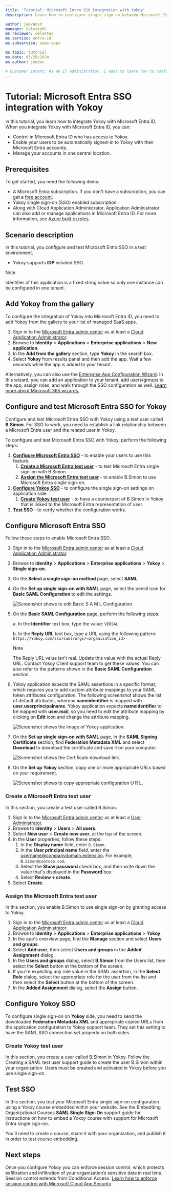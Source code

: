 ```yaml
---
title: 'Tutorial: Microsoft Entra SSO integration with Yokoy'
description: Learn how to configure single sign-on between Microsoft Entra ID and Yokoy.

author: jeevansd
manager: CelesteDG
ms.reviewer: celested
ms.service: entra-id
ms.subservice: saas-apps

ms.topic: tutorial
ms.date: 03/25/2024
ms.author: jeedes

# Customer intent: As an IT administrator, I want to learn how to configure single sign-on between Microsoft Entra ID and Yokoy so that I can control who has access to Yokoy, enable automatic sign-in with Microsoft Entra accounts, and manage my accounts in one central location.
---
```


# Tutorial: Microsoft Entra SSO integration with Yokoy

In this tutorial, you learn how to integrate Yokoy with Microsoft Entra ID. When you integrate Yokoy with Microsoft Entra ID, you can:

* Control in Microsoft Entra ID who has access to Yokoy.
* Enable your users to be automatically signed-in to Yokoy with their Microsoft Entra accounts.
* Manage your accounts in one central location.

## Prerequisites

To get started, you need the following items:

* A Microsoft Entra subscription. If you don't have a subscription, you can get a [free account](https://azure.microsoft.com/free/).
* Yokoy single sign-on (SSO) enabled subscription.
* Along with Cloud Application Administrator, Application Administrator can also add or manage applications in Microsoft Entra ID.
For more information, see [Azure built-in roles](~/identity/role-based-access-control/permissions-reference.md).

## Scenario description

In this tutorial, you configure and test Microsoft Entra SSO in a test environment.

* Yokoy supports **IDP** initiated SSO.

> [!NOTE]
> Identifier of this application is a fixed string value so only one instance can be configured in one tenant.

## Add Yokoy from the gallery

To configure the integration of Yokoy into Microsoft Entra ID, you need to add Yokoy from the gallery to your list of managed SaaS apps.

1. Sign in to the [Microsoft Entra admin center](https://entra.microsoft.com) as at least a [Cloud Application Administrator](~/identity/role-based-access-control/permissions-reference.md#cloud-application-administrator).
1. Browse to **Identity** > **Applications** > **Enterprise applications** > **New application**.
1. In the **Add from the gallery** section, type **Yokoy** in the search box.
1. Select **Yokoy** from results panel and then add the app. Wait a few seconds while the app is added to your tenant.

 Alternatively, you can also use the [Enterprise App Configuration Wizard](https://portal.office.com/AdminPortal/home?Q=Docs#/azureadappintegration). In this wizard, you can add an application to your tenant, add users/groups to the app, assign roles, and walk through the SSO configuration as well. [Learn more about Microsoft 365 wizards.](/microsoft-365/admin/misc/azure-ad-setup-guides)

<a name='configure-and-test-azure-ad-sso-for-Yokoy'></a>

## Configure and test Microsoft Entra SSO for Yokoy

Configure and test Microsoft Entra SSO with Yokoy using a test user called **B.Simon**. For SSO to work, you need to establish a link relationship between a Microsoft Entra user and the related user in Yokoy.

To configure and test Microsoft Entra SSO with Yokoy, perform the following steps:

1. **[Configure Microsoft Entra SSO](#configure-azure-ad-sso)** - to enable your users to use this feature.
    1. **[Create a Microsoft Entra test user](#create-an-azure-ad-test-user)** - to test Microsoft Entra single sign-on with B.Simon.
    1. **[Assign the Microsoft Entra test user](#assign-the-azure-ad-test-user)** - to enable B.Simon to use Microsoft Entra single sign-on.
1. **[Configure Yokoy SSO](#configure-Yokoy-sso)** - to configure the single sign-on settings on application side.
    1. **[Create Yokoy test user](#create-Yokoy-test-user)** - to have a counterpart of B.Simon in Yokoy that is linked to the Microsoft Entra representation of user.
1. **[Test SSO](#test-sso)** - to verify whether the configuration works.

<a name='configure-azure-ad-sso'></a>

## Configure Microsoft Entra SSO

Follow these steps to enable Microsoft Entra SSO.

1. Sign in to the [Microsoft Entra admin center](https://entra.microsoft.com) as at least a [Cloud Application Administrator](~/identity/role-based-access-control/permissions-reference.md#cloud-application-administrator).
1. Browse to **Identity** > **Applications** > **Enterprise applications** > **Yokoy** > **Single sign-on**.
1. On the **Select a single sign-on method** page, select **SAML**.
1. On the **Set up single sign-on with SAML** page, select the pencil icon for **Basic SAML Configuration** to edit the settings.

   ![Screenshot shows to edit Basic S A M L Configuration.](common/edit-urls.png "Basic Configuration")

1. On the **Basic SAML Configuration** page, perform the following steps:

    a. In the **Identifier** text box, type the value:
    `VERSAL`

    b. In the **Reply URL** text box, type a URL using the following pattern:
    `https://Yokoy.com/sso/saml/orgs/<organization_id>`

    > [!NOTE]
    > The Reply URL value isn't real. Update this value with the actual Reply URL. Contact Yokoy Client support team to get these values. You can also refer to the patterns shown in the **Basic SAML Configuration** section.

1. Yokoy application expects the SAML assertions in a specific format, which requires you to add custom attribute mappings to your SAML token attributes configuration. The following screenshot shows the list of default attributes, whereas **nameidentifier** is mapped with **user.userprincipalname**. Yokoy application expects **nameidentifier** to be mapped with **user.mail**, so you need to edit the attribute mapping by clicking on **Edit** icon and change the attribute mapping.

    ![Screenshot shows the image of Yokoy application.](common/edit-attribute.png "Attributes")

1. On the **Set up single sign-on with SAML** page, in the **SAML Signing Certificate** section,  find **Federation Metadata XML** and select **Download** to download the certificate and save it on your computer.

    ![Screenshot shows the Certificate download link.](common/metadataxml.png "Certificate")

1. On the **Set up Yokoy** section, copy one or more appropriate URLs based on your requirement.

    ![Screenshot shows to copy appropriate configuration U R L.](common/copy-configuration-urls.png "Metadata")

<a name='create-an-azure-ad-test-user'></a>

### Create a Microsoft Entra test user

In this section, you create a test user called B.Simon.

1. Sign in to the [Microsoft Entra admin center](https://entra.microsoft.com) as at least a [User Administrator](~/identity/role-based-access-control/permissions-reference.md#user-administrator).
1. Browse to **Identity** > **Users** > **All users**.
1. Select **New user** > **Create new user**, at the top of the screen.
1. In the **User** properties, follow these steps:
   1. In the **Display name** field, enter `B.Simon`.  
   1. In the **User principal name** field, enter the username@companydomain.extension. For example, `B.Simon@contoso.com`.
   1. Select the **Show password** check box, and then write down the value that's displayed in the **Password** box.
   1. Select **Review + create**.
1. Select **Create**.

<a name='assign-the-azure-ad-test-user'></a>

### Assign the Microsoft Entra test user

In this section, you enable B.Simon to use single sign-on by granting access to Yokoy.

1. Sign in to the [Microsoft Entra admin center](https://entra.microsoft.com) as at least a [Cloud Application Administrator](~/identity/role-based-access-control/permissions-reference.md#cloud-application-administrator).
1. Browse to **Identity** > **Applications** > **Enterprise applications** > **Yokoy**.
1. In the app's overview page, find the **Manage** section and select **Users and groups**.
1. Select **Add user**, then select **Users and groups** in the **Added Assignment** dialog.
1. In the **Users and groups** dialog, select **B.Simon** from the Users list, then select the **Select** button at the bottom of the screen.
1. If you're expecting any role value in the SAML assertion, in the **Select Role** dialog, select the appropriate role for the user from the list and then select the **Select** button at the bottom of the screen.
1. In the **Added Assignment** dialog, select the **Assign** button.

## Configure Yokoy SSO

To configure single sign-on on **Yokoy** side, you need to send the downloaded **Federation Metadata XML** and appropriate copied URLs from the application configuration to Yokoy support team. They set this setting to have the SAML SSO connection set properly on both sides.

### Create Yokoy test user

In this section, you create a user called B.Simon in Yokoy. Follow the Creating a SAML test user support guide to create the user B.Simon within your organization. Users must be created and activated in Yokoy before you use single sign-on. 

## Test SSO 

In this section, you test your Microsoft Entra single sign-on configuration using a Yokoy course embedded within your website.
See the Embedding Organizational Courses **SAML Single Sign-On**
support guide for instructions on how to embed a Yokoy course with support for Microsoft Entra single sign-on. 

You'll need to create a course, share it with your organization, and publish it in order to test course embedding. 

## Next steps

Once you configure Yokoy you can enforce session control, which protects exfiltration and infiltration of your organization’s sensitive data in real time. Session control extends from Conditional Access. [Learn how to enforce session control with Microsoft Cloud App Security](/cloud-app-security/proxy-deployment-aad).

